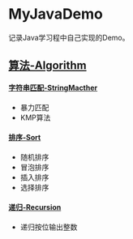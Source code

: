 # MyJavaDemo
记录Java学习程中自己实现的Demo。
## [算法-Algorithm](./Algorithm)
#### [字符串匹配-StringMacther](./Algorithm/stringmatcher)
 - 暴力匹配
 - KMP算法
#### [排序-Sort](./Algorithm/sort)
 - 随机排序
 - 冒泡排序 
 - 插入排序
 - 选择排序
#### [递归-Recursion](./Algorithm/recursion)
 - 递归按位输出整数